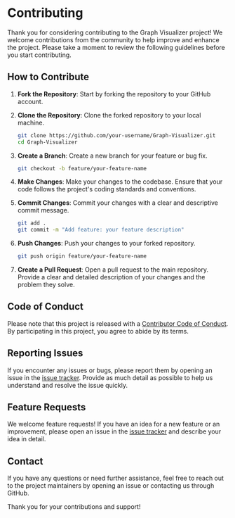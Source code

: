 # Contributing

Thank you for considering contributing to the Graph Visualizer project! We welcome contributions from the community to help improve and enhance the project. Please take a moment to review the following guidelines before you start contributing.

## How to Contribute

1. **Fork the Repository**: Start by forking the repository to your GitHub account.

2. **Clone the Repository**: Clone the forked repository to your local machine.

   ```bash
   git clone https://github.com/your-username/Graph-Visualizer.git
   cd Graph-Visualizer
   ```

3. **Create a Branch**: Create a new branch for your feature or bug fix.

   ```bash
   git checkout -b feature/your-feature-name
   ```

4. **Make Changes**: Make your changes to the codebase. Ensure that your code follows the project's coding standards and conventions.

5. **Commit Changes**: Commit your changes with a clear and descriptive commit message.

   ```bash
   git add .
   git commit -m "Add feature: your feature description"
   ```

6. **Push Changes**: Push your changes to your forked repository.

   ```bash
   git push origin feature/your-feature-name
   ```

7. **Create a Pull Request**: Open a pull request to the main repository. Provide a clear and detailed description of your changes and the problem they solve.

## Code of Conduct

Please note that this project is released with a [Contributor Code of Conduct](./CODE_OF_CONDUCT.md). By participating in this project, you agree to abide by its terms.

## Reporting Issues

If you encounter any issues or bugs, please report them by opening an issue in the [issue tracker](https://github.com/Spades-Ace/Graph-Visualizer/issues). Provide as much detail as possible to help us understand and resolve the issue quickly.

## Feature Requests

We welcome feature requests! If you have an idea for a new feature or an improvement, please open an issue in the [issue tracker](https://github.com/Spades-Ace/Graph-Visualizer/issues) and describe your idea in detail.

## Contact

If you have any questions or need further assistance, feel free to reach out to the project maintainers by opening an issue or contacting us through GitHub.

Thank you for your contributions and support!
